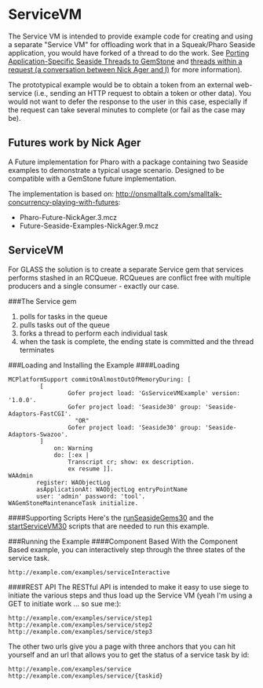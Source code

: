 ServiceVM
=========

The Service VM is intended to provide example code for creating and using a separate "Service VM" for offloading 
work that in a Squeak/Pharo Seaside application, you would have forked of a thread to do the work. 
See [Porting Application-Specific Seaside Threads to GemStone][2] and [threads within a request (a conversation between
Nick Ager and I)][3] for more information).

The prototypical example would be to obtain a token from an external web-service (i.e., sending an HTTP request to obtain a token or other data). You would not want to defer the response to the user in this case, especially if the request can take several minutes to complete (or fail as the case may be).

## Futures work by Nick Ager
A Future implementation for Pharo with a package containing two Seaside examples to demonstrate a typical usage scenario.
Designed to be compatible with a GemStone future implementation.

The implementation is based on: http://onsmalltalk.com/smalltalk-concurrency-playing-with-futures:

* Pharo-Future-NickAger.3.mcz
* Future-Seaside-Examples-NickAger.9.mcz

## ServiceVM
For GLASS the solution is to create a separate Service gem that services performs stashed in an RCQueue. RCQueues are conflict free with multiple producers and a single consumer - exactly our case.

###The Service gem

1. polls for tasks in the queue
2. pulls tasks out of the queue
3. forks a thread to perform each individual task
4. when the task is complete, the ending state is committed and the thread terminates

###Loading and Installing the Example
####Loading

```Smalltalk
MCPlatformSupport commitOnAlmostOutOfMemoryDuring: [
         [
                 Gofer project load: 'GsServiceVMExample' version: '1.0.0'.
                 Gofer project load: 'Seaside30' group: 'Seaside-Adaptors-FastCGI'.
                   "OR"
                 Gofer project load: 'Seaside30' group: 'Seaside-Adaptors-Swazoo'.
         ]
             on: Warning
             do: [:ex |
                 Transcript cr; show: ex description.
                 ex resume ]].
WAAdmin 
        register: WAObjectLog 
        asApplicationAt: WAObjectLog entryPointName
        user: 'admin' password: 'tool'.
WAGemStoneMaintenanceTask initialize.
```

####Supporting Scripts
Here's the [runSeasideGems30][4] and the [startServiceVM30][5] scripts that are needed to run this example.

###Running the Example
####Component Based
With the Component Based example, you can interactively step through the three states of the service task.

```
http://example.com/examples/serviceInteractive
```

####REST API
The RESTful API is intended to make it easy to use siege to initiate the various steps and thus load up the Service VM (yeah I'm using a GET to initiate work ... so sue me:):

```
http://example.com/examples/service/step1
http://example.com/examples/service/step2
http://example.com/examples/service/step3
```

The other two urls give you a page with three anchors that you can hit yourself and an url that allows you to get the status of a service task by id:

```
http://example.com/examples/service
http://example.com/examples/service/{taskid}
```

[1]: http://forum.world.st/threads-within-a-request-td2335295.html#a2335295
[2]: http://gemstonesoup.wordpress.com/2007/05/10/porting-application-specific-seaside-threads-to-gemstone/
[3]: http://forum.world.st/threads-within-a-request-td2335295.html#a2335295
[4]: ../bin/runSeasideGems
[5]: ../bin/startServiceVM30
